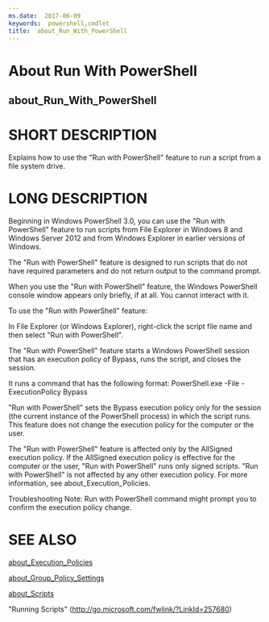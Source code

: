```yaml
---
ms.date:  2017-06-09
keywords:  powershell,cmdlet
title:  about_Run_With_PowerShell
---
```


# About Run With PowerShell
## about_Run_With_PowerShell


# SHORT DESCRIPTION

Explains how to use the "Run with PowerShell" feature to run
a script from a file system drive.

# LONG DESCRIPTION

Beginning in Windows PowerShell 3.0, you can use the "Run with
PowerShell" feature to run scripts from File Explorer in Windows 8
and Windows Server 2012 and from Windows Explorer in earlier
versions of Windows.

The "Run with PowerShell" feature is designed to run scripts
that do not have required parameters and do not return output
to the command prompt.

When you use the "Run with PowerShell" feature, the Windows
PowerShell console window appears only briefly, if at all.
You cannot interact with it.

To use the "Run with PowerShell" feature:

In File Explorer (or Windows Explorer), right-click the
script file name and then select "Run with PowerShell".

The "Run with PowerShell" feature starts a Windows PowerShell
session that has an execution policy of Bypass, runs the
script, and closes the session.

It runs a command that has the following format:
PowerShell.exe -File <FileName> -ExecutionPolicy Bypass

"Run with PowerShell" sets the Bypass execution policy only
for the session (the current instance of the PowerShell process)
in which the script runs. This feature does not change the execution
policy for the computer or the user.

The "Run with PowerShell" feature is affected only by the AllSigned
execution policy. If the AllSigned execution policy is effective for
the computer or the user, "Run with PowerShell" runs only signed
scripts. "Run with PowerShell" is not affected by any other execution
policy. For more information, see about_Execution_Policies.

Troubleshooting Note: Run with PowerShell command might prompt you
to confirm the execution policy change.

# SEE ALSO

[about_Execution_Policies](about_Execution_Policies.md)

[about_Group_Policy_Settings](about_Group_Policy_Settings.md)

[about_Scripts](about_Scripts.md)

"Running Scripts" (http://go.microsoft.com/fwlink/?LinkId=257680)

